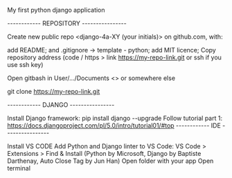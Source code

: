 My first python django application

------------ REPOSITORY ----------------

Create new public repo <django-4a-XY (your initials)> on github.com, with:

add README;
and .gitignore -> template - python;
add MIT licence;
Copy repository address (code / https > link https://my-repo-link.git or ssh if you use ssh key)

Open gitbash in User/.../Documents <> or somewhere else

git clone https://my-repo-link.git

------------ DJANGO ----------------

Install Django framework: pip install django --upgrade
Follow tutorial part 1: https://docs.djangoproject.com/pl/5.0/intro/tutorial01/#top
------------ IDE ----------------

Install VS CODE
Add Python and Django linter to VS Code: VS Code > Extensions > Find & Install (Python by Microsoft, Django by Baptiste Darthenay, Auto Close Tag by Jun Han)
Open folder with your app
Open terminal